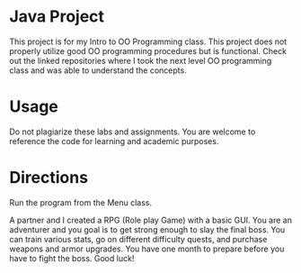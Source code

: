 # Java Project
This project is for my Intro to OO Programming class. This project does not properly utilize good OO programming procedures but is functional. Check out the linked repositories where I took the next level OO programming class and was able to understand the concepts.

# Usage
Do not plagiarize these labs and assignments. You are welcome to reference the code for learning and academic purposes.

# Directions
Run the program from the Menu class.

A partner and I created a RPG (Role play Game) with a basic GUI. You are an adventurer and you goal is to get strong enough to slay the final boss.
You can train various stats, go on different difficulty quests, and purchase weapons and armor upgrades. You have one month to prepare before you have to 
fight the boss. Good luck!
